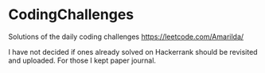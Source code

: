 # CodingChallenges

Solutions of the daily coding challenges
https://leetcode.com/Amarilda/

I have not decided if ones already solved on Hackerrank should be revisited and uploaded. 
For those I kept paper journal.
